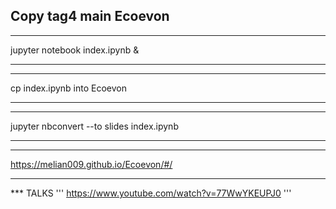 ## Copy tag4 main Ecoevon


***
jupyter notebook index.ipynb &
***

***
cp index.ipynb into Ecoevon
***

***
jupyter nbconvert --to slides index.ipynb
***

***
https://melian009.github.io/Ecoevon/#/
***



*** TALKS
'''
https://www.youtube.com/watch?v=77WwYKEUPJ0
'''
